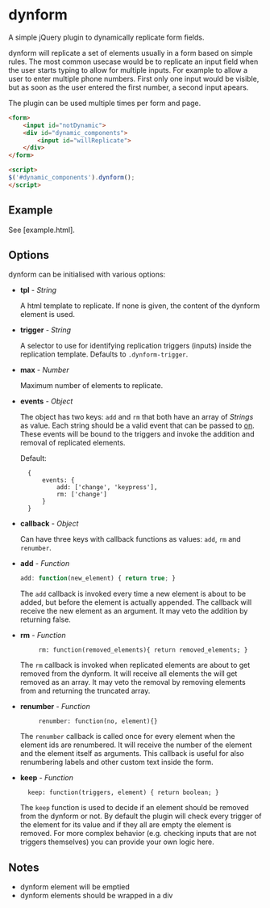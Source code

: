 dynform
=======

A simple jQuery plugin to dynamically replicate form fields.

dynform will replicate a set of elements usually in a form based on simple rules.
The most common usecase would be to replicate an input field when the user
starts typing to allow for multiple inputs. For example to allow a user to enter
multiple phone numbers. First only one input would be visible, but as soon as
the user entered the first number, a second input apears.

The plugin can be used multiple times per form and page.

```html
<form>
	<input id="notDynamic">
	<div id="dynamic_components">
		<input id="willReplicate">
	</div>
</form>

<script>
$('#dynamic_components').dynform();
</script>
```

## Example

See [example.html].

## Options

dynform can be initialised with various options:

* **tpl** - *String*

	A html template to replicate. If none is given, the content of the dynform
	element is used.
* **trigger** - *String*

	A selector to use for identifying replication triggers (inputs) inside the replication template. Defaults to `.dynform-trigger`.
* **max** - *Number*

	Maximum number of elements to replicate.
* **events** - *Object*

	The object has two keys: `add` and `rm` that both have an array of *Strings* as value. Each string should be a valid event that can be passed
	to [on](http://api.jquery.com/on/). These events will be bound to the triggers and invoke the addition and removal of replicated elements.

	Default:

		{
			events: {
				add: ['change', 'keypress'],
				rm: ['change']
			}
		}
* **callback** - *Object*

	Can have three keys with callback functions as values: `add`, `rm` and `renumber`.
 * **add** - *Function*

 	```javascript
 	add: function(new_element) { return true; }
 	```

 	The `add` callback is invoked every time a new element is about to be added,
 	but before the element is actually appended. The callback will receive the
 	new element as an argument. It may veto the addition by returning false.
 * **rm** - *Function*

 			rm: function(removed_elements){ return removed_elements; }

 	The `rm` callback is invoked when replicated elements are about to get removed from the dynform. It will receive all elements the will get removed as an array. It may veto the removal by removing elements from and returning the truncated array.
 * **renumber** - *Function*

			renumber: function(no, element){}

	The `renumber` callback is called once for every element when the element ids are renumbered. It will receive the number of the element and the element itself as arguments. This callback is useful for also renumbering labels and other custom text inside the form.
* **keep** - *Function*

		keep: function(triggers, element) { return boolean; }

	The `keep` function is used to decide if an element should be removed from the dynform or not. By default the plugin will check every trigger of the element for its value and if they all are empty the element is removed. For more complex behavior (e.g. checking inputs that are not triggers themselves) you can provide your own logic here.

## Notes

* dynform element will be emptied
* dynform elements should be wrapped in a div